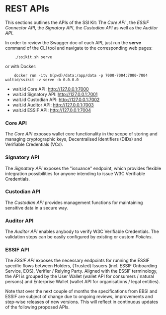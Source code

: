 # REST APIs


This sections outlines the APIs of the SSI Kit: The _Core API_ , the _ESSIF Connector API_, the _Signatory API_, the _Custodian API_ as well as the _Auditor API_.

In order to review the Swagger doc of each API, just run the **serve** command of the CLI tool and navigate to the corresponding web pages:

        ./ssikit.sh serve

or with Docker:

        docker run -itv $(pwd)/data:/app/data -p 7000-7004:7000-7004 waltid/ssikit -v serve -b 0.0.0.0

- walt.id Core API:      http://127.0.0.1:7000
- walt.id Signatory API: http://127.0.0.1:7001
- walt.id Custodian API: http://127.0.0.1:7002
- walt.id Auditor API:   http://127.0.0.1:7003
- walt.id ESSIF API:     http://127.0.0.1:7004

### Core API

The _Core API_ exposes wallet core functionality in the scope of storing and managing cryptographic keys, Decentralised Identifiers (DIDs) and Verifiable Credentials (VCs).

### Signatory API

The _Signatory API_ exposes the "issuance" endpoint, which provides flexible integration possibilities for anyone intending to issue W3C Verifiable Credentials.

### Custodian API

The _Custodian API_ provides management functions for maintaining sensitive data in a secure way.

### Auditor API

The _Auditor API_ enables anybody to verify W3C Verifiable Credentials. The validation steps can be easily configured by existing or custom _Policies_.

### ESSIF API

The _ESSIF API_ exposes the necessary endpoints for running the ESSIF specific flows between Holders, (Trusted) Issuers (incl. ESSIF Onboarding Service, EOS), Verifier / Relying Party. Aligned with the ESSIF terminology, the API is grouped by the User Wallet (wallet API for consumers / natural persons) and Enterprise Wallet (wallet API for organisations / legal entities).

Note that over the next couple of months the specifications from EBSI and ESSIF are subject of change due to ongoing reviews, improvements and step-wise releases of new versions. This will reflect in continuous updates of the following proposed APIs.

[comment]: <> (TODO __OpenAPI spec: [Wallet API]&#40;ssikit-org-letstrust_wallet_api-0.1-SNAPSHOT-swagger.yaml&#41;__)

[comment]: <> (TODO __OpenAPI spec: [ESSIF Connector API]&#40;ssikit-org-letstrust_essif_connector-0.1-SNAPSHOT-swagger.yaml&#41;__)

